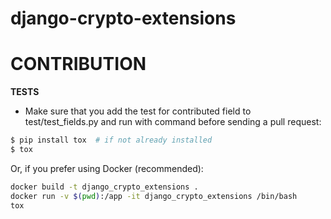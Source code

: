 # django-crypto-extensions


CONTRIBUTION
=================

**TESTS**

- Make sure that you add the test for contributed field to test/test_fields.py and run with command before sending a
  pull request:

```bash
$ pip install tox  # if not already installed
$ tox
```

Or, if you prefer using Docker (recommended):

```bash
docker build -t django_crypto_extensions .
docker run -v $(pwd):/app -it django_crypto_extensions /bin/bash
tox
```
